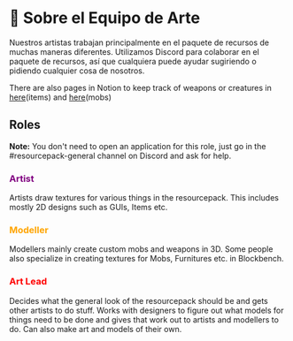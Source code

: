 # 🎨 Sobre el Equipo de Arte

Nuestros artistas trabajan principalmente en el paquete de recursos de muchas
maneras diferentes. Utilizamos Discord para colaborar en el paquete de recursos,
así que cualquiera puede ayudar sugiriendo o pidiendo cualquier cosa de
nosotros.

There are also pages in Notion to keep track of weapons or creatures in
[here](https://www.notion.so/gensokyorealoaded/afc6a9450ab048debb45474e0819e138?v=19d48d004b8e49f19553356274f49e91)(items)
and
[here](https://www.notion.so/gensokyorealoaded/0f4aa9d48f3e45e5b61e2b49f9f504e2?v=64296c0854104e15b819c6a51687a8ba)(mobs)

## Roles

**Note:** You don't need to open an application for this role, just go in the
#resourcepack-general channel on Discord and ask for help.

#### <h3 style="color:purple;">Artist</h3>

Artists draw textures for various things in the resourcepack. This includes
mostly 2D designs such as GUIs, Items etc.

#### <h3 style="color:orange;">Modeller</h3>

Modellers mainly create custom mobs and weapons in 3D. Some people also
specialize in creating textures for Mobs, Furnitures etc. in Blockbench.

### <h3 style="color:red;">Art Lead</h3>

Decides what the general look of the resourcepack should be and gets other
artists to do stuff. Works with designers to figure out what models for things
need to be done and gives that work out to artists and modellers to do. Can also
make art and models of their own.
